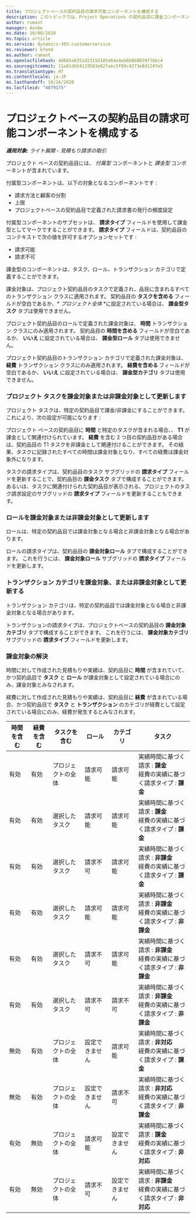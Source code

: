 ```yaml
---
title: プロジェクトベースの契約品目の請求可能コンポーネントを構成する
description: このトピックでは、Project Operations の契約品目に課金コンポーネントを追加する方法ついて解説します。
author: rumant
manager: Annbe
ms.date: 10/08/2020
ms.topic: article
ms.service: dynamics-365-customerservice
ms.reviewer: kfend
ms.author: rumant
ms.openlocfilehash: 4d665a6351d2315d185e64e4eb6b0b8859f7bbc4
ms.sourcegitcommit: 11a61db54119503e82faec5f99c4273e8d1247e5
ms.translationtype: HT
ms.contentlocale: ja-JP
ms.lasthandoff: 10/16/2020
ms.locfileid: "4079175"
---
```

# <a name="configuring-chargeable-components-of-a-project-based-contract-line"></a>プロジェクトベースの契約品目の請求可能コンポーネントを構成する

_**適用対象:** ライト展開 - 見積もり請求の取引_

プロジェクト ベースの契約品目には、 *付属型* コンポーネントと *課金型* コンポーネントが含まれています。

付属型コンポーネントは、以下の対象となるコンポーネントです :

  - 請求方法と顧客の分割
  - 上限 
  - プロジェクトベースの契約品目で定義された請求書の発行の頻度設定

付属型コンポーネントのサブセットは、 **請求タイプ** フィールドを使用して課金型としてマークですることができます。 **請求タイプ** フィールドは、契約品目のコンテキストで次の値を許可するオプションセットです :

  - 請求可能
  - 請求不可

課金型のコンポーネントは、タスク、ロール、トランザクション カテゴリで定義することができます。

課金対象は、プロジェクト契約品目のタスクで定義され、品目に含まれるすべてのトランザクション クラスに適用されます。 契約品目の **タスクを含める** フィールドが空白であるか、* *プロジェクト全体* *に設定されている場合は、 **課金型タスク** タブは使用できません。

プロジェクト契約品目のロールで定義された課金対象は、 **時間** トランザクション クラスにのみ適用されます。 契約品目の **時間を含める** フィールドが空白であるか、 **いいえ** に設定されている場合は、 **課金型ロール** タブは使用できません。

プロジェクト契約品目のトランザクション カテゴリで定義された課金対象は、 **経費** トランザクション クラスにのみ適用されます。 **経費を含める** フィールドが空白であるか、 **いいえ** に設定されている場合は、 **課金型カテゴリ** タブは使用できません。

### <a name="update-a-project-task-as-chargeable-or-non-chargeable"></a>プロジェクト タスクを課金対象または非課金対象として更新します

プロジェクト タスクは、特定の契約品目で課金/非課金にすることができます。これにより、次の設定が可能になります :

プロジェクト ベースの契約品目に **時間** と特定のタスクが含まれる場合、、 **T1** が課金として関連付けられています。 **経費** を含む 2 つ目の契約品目がある場合は、契約品目の T1 タスクを非課金として関連付けることができます。 その結果、タスクに記録されたすべての時間は課金対象となり、すべての経費は課金対象外になります。

タスクの請求タイプは、契約品目のタスク サブグリッドの **請求タイプ** フィールドを更新することで、契約品目の **課金タスク** タブで構成することができます。 あるいは、タスクに関連付けられた契約品目が表示される、プロジェクトのタスク請求設定のサブグリッドの **請求タイプ** フィールドを更新することもできます。

### <a name="update-a-role-as-chargeable-or-non-chargeable"></a>ロールを課金対象または非課金対象として更新します

ロールは、特定の契約品目では課金対象となる場合と非課金対象となる場合があります。

ロールの請求タイプは、契約品目の **課金対象ロール** タブで構成することができます。 これを行うには、 **課金対象ロール** サブグリッドの **請求タイプ** フィールドを更新します。

### <a name="update-a-transaction-category-as-chargeable-or-non-chargeable"></a>トランザクション カテゴリを課金対象、または非課金対象として更新する

トランザクション カテゴリは、特定の契約品目では課金対象となる場合と非課金対象となる場合があります。

トランザクションの請求タイプは、プロジェクトベースの契約品目の **課金対象カテゴリ** タブで構成することができます。 これを行うには、 **課金対象カテゴリ** サブグリッドの **請求タイプ** フィールドを更新します。

### <a name="resolve-chargeability"></a>課金対象の解決

時間に対して作成された見積もりや実績は、契約品目に **時間** が含まれていて、かつ契約品目で **タスク** と **ロール** が課金対象として設定されている場合にのみ、課金対象とみなされます。

経費に対して作成された見積もりや実績は、契約品目に **経費** が含まれている場合、かつ契約品目で **タスク** と **トランザクション** のカテゴリが経費として設定されている場合にのみ、経費が発生するとみなされます。


| 時間を含む | 経費を含む | タスクを含む | ロール           | カテゴリ       | タスク​                                                                                                      |
|---------------|------------------|----------------|----------------|----------------|-----------------------------------------------------------------------------------------------------------|
| 有効           | 有効              | プロジェクトの全体 | 請求可能     | 請求可能     | 実績時間に基づく請求 : **課金** </br> 経費の実績に基づく請求タイプ : **課金**           |
| 有効           | 有効              | 選択したタスク | 請求可能     | 請求可能     | 実績時間に基づく請求 : **課金** </br> 経費の実績に基づく請求タイプ : **課金**           |
| 有効           | 有効              | 選択したタスク | 請求不可 | 請求可能     | 実績時間に基づく請求 : **非課金** </br> 経費の実績に基づく請求タイプ : **課金**       |
| 有効           | 有効              | 選択したタスク | 請求可能     | 請求可能     | 実績時間に基づく請求 : **非課金** </br> 経費の実績に基づく請求タイプ : **非課金** |
| 有効           | 有効              | 選択したタスク | 請求不可 | 請求可能     | 実績時間に基づく請求 : **非課金** </br> 経費の実績に基づく請求タイプ : **非課金** |
| 有効           | 有効              | 選択したタスク | 請求不可 | 請求不可 | 実績時間に基づく請求 : **非課金** </br> 経費の実績に基づく請求タイプ : **非課金** |
| 無効            | 有効              | プロジェクトの全体 | 設定できません   | 請求可能     | 実績時間に基づく請求 : **非対応**</br>経費の実績に基づく請求タイプ : **課金**          |
| 無効            | 有効              | プロジェクトの全体 | 設定できません   | 請求不可 | 実績時間に基づく請求 : **非対応**</br> 経費の実績に基づく請求タイプ : **非課金**     |
| 有効           | 無効               | プロジェクトの全体 | 請求可能     | 設定できません   | 実績時間に基づく請求 : **課金** </br> 経費の実績に基づく請求タイプ : **非対応**        |
| 有効           | 無効               | プロジェクトの全体 | 請求不可 | 設定できません   | 実績時間に基づく請求 : **非課金** </br>経費の実績に基づく請求タイプ : **非対応**   |
